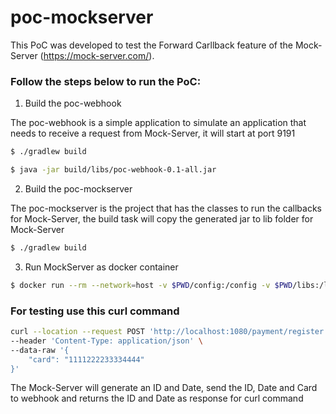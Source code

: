 # poc-mockserver
This PoC was developed to test the Forward Carllback feature of the Mock-Server (https://mock-server.com/).

### Follow the steps below to run the PoC:

1. Build the poc-webhook


The poc-webhook is a simple application to simulate an application that needs to receive a request from Mock-Server, it will start at port 9191
```bash
$ ./gradlew build

$ java -jar build/libs/poc-webhook-0.1-all.jar
```

2. Build the poc-mockserver

The poc-mockserver is the project that has the classes to run the callbacks for Mock-Server, the build task will copy the generated jar to lib folder for Mock-Server
```bash
$ ./gradlew build
```

3. Run MockServer as docker container

```bash
$ docker run --rm --network=host -v $PWD/config:/config -v $PWD/libs:/libs -p 1080:1080 mockserver/mockserver -serverPort 1080
```

### For testing use this curl command
```bash
curl --location --request POST 'http://localhost:1080/payment/register' \
--header 'Content-Type: application/json' \
--data-raw '{
    "card": "1111222233334444"
}'
```
The Mock-Server will generate an ID and Date, send the ID, Date and Card to webhook and returns the ID and Date as response for curl command
